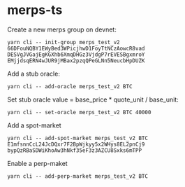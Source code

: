 # merps-ts

Create a new merps group on devnet:

```
yarn cli -- init-group merps_test_v2 66DFouNQBY1EWyBed3WPicjhwD1FoyTtNCzAowcR8vad DESVgJVGajEgKGXhb6XmqDHGz3VjdgP7rEVESBgxmroY EMjjdsqERN4wJUR9jMBax2pzqQPeGLNn5NeucbHpDUZK
```

Add a stub oracle:

```
yarn cli -- add-oracle merps_test_v2 BTC
```

Set stub oracle value = base_price \* quote_unit / base_unit:

```
yarn cli -- set-oracle merps_test_v2 BTC 40000
```

Add a spot-market

```
yarn cli -- add-spot-market merps_test_v2 BTC E1mfsnnCcL24JcDQxr7F2BpWjkyy5x2WHys8EL2pnCj9 bypQzRBaSDWiKhoAw3hNkf35eF3z3AZCU8Sxks6mTPP
```

Enable a perp-maket

```
yarn cli -- add-perp-market merps_test_v2 BTC
```

